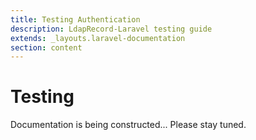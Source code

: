 ```yaml
---
title: Testing Authentication
description: LdapRecord-Laravel testing guide
extends: _layouts.laravel-documentation
section: content
---
```


# Testing

Documentation is being constructed... Please stay tuned.
